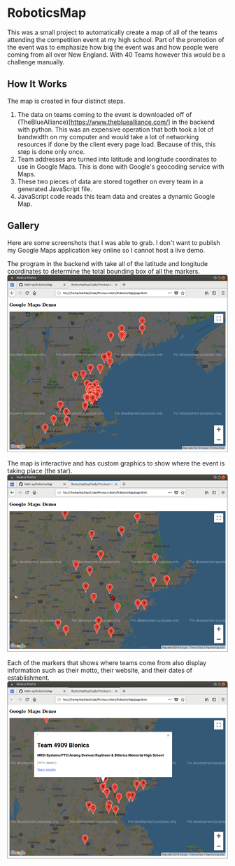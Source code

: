 RoboticsMap
===========

This was a small project to automatically create a map of all of the teams
attending the competition event at my high school. Part of the promotion of
the event was to emphasize how big the event was and how people were coming
from all over New England. With 40 Teams however this would be a challenge
manually.

## How It Works
The map is created in four distinct steps.
1. The data on teams coming to the event is downloaded off of
(TheBlueAlliance)[https://www.thebluealliance.com/] in the backend with python.
This was an expensive operation that both took a lot of bandwidth on my computer
and would take a lot of networking resources if done by the client every page
load. Because of this, this step is done only once.
2. Team addresses are turned into latitude and longitude coordinates to use
in Google Maps. This is done with Google's geocoding service with Maps.
3. These two pieces of data are stored together on every team in a generated
JavaScript file.
4. JavaScript code reads this team data and creates a dynamic Google Map.

## Gallery
Here are some screenshots that I was able to grab. I don't want to publish
my Google Maps application key online so I cannot host a live demo.


The program in the backend with take all of the latitude and longitude
coordinates to determine the total bounding box of all the markers.
![Zoomed Out](https://raw.githubusercontent.com/Math-ias/RoboticsMap/master/zoomedout.png)

The map is interactive and has custom graphics to show where the event is
taking place (the star).
![Zoomed In](https://raw.githubusercontent.com/Math-ias/RoboticsMap/master/zoomedin.png)

Each of the markers that shows where teams come from also display information
such as their motto, their website, and their dates of establishment.
![Team Selected](https://raw.githubusercontent.com/Math-ias/RoboticsMap/master/teamselected.png)
